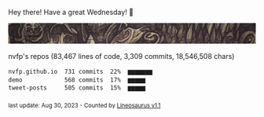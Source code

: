 Hey there! Have a great Wednesday! 🌈

![banner](https://github.com/nvfp/nvfp/raw/main/assets/banner.jpg)

nvfp's repos (83,467 lines of code, 3,309 commits, 18,546,508 chars)

```txt
nvfp.github.io  731 commits  22%  ▆▆▆▆▆▆▆
demo            568 commits  17%  ▆▆▆▆▆
tweet-posts     505 commits  15%  ▆▆▆▆▆
```

<sub>last update: Aug 30, 2023 - Counted by [Lineosaurus v1.1](https://github.com/Lineosaurus/Lineosaurus)</sub>